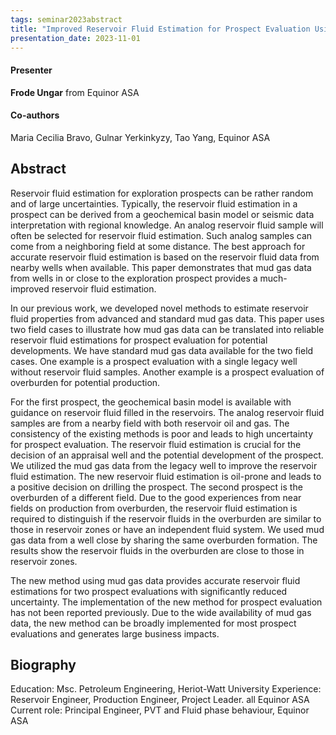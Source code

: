 ```yaml
---
tags: seminar2023abstract
title: "Improved Reservoir Fluid Estimation for Prospect Evaluation Using Mud Gas Data (Frode Ungar, Equinor ASA)"
presentation_date: 2023-11-01
---
```

#### Presenter
**Frode Ungar** from Equinor ASA
#### Co-authors
Maria Cecilia Bravo, Gulnar Yerkinkyzy, Tao Yang, Equinor ASA
## Abstract
Reservoir fluid estimation for exploration prospects can be rather random and of large uncertainties. Typically, the reservoir fluid estimation in a prospect can be derived from a geochemical basin model or seismic data interpretation with regional knowledge. An analog reservoir fluid sample will often be selected for reservoir fluid estimation. Such analog samples can come from a neighboring field at some distance. The best approach for accurate reservoir fluid estimation is based on the reservoir fluid data from nearby wells when available. This paper demonstrates that mud gas data from wells in or close to the exploration prospect provides a much-improved reservoir fluid estimation.  



In our previous work, we developed novel methods to estimate reservoir fluid properties from advanced and standard mud gas data. This paper uses two field cases to illustrate how mud gas data can be translated into reliable reservoir fluid estimations for prospect evaluation for potential developments. We have standard mud gas data available for the two field cases. One example is a prospect evaluation with a single legacy well without reservoir fluid samples. Another example is a prospect evaluation of overburden for potential production. 



For the first prospect, the geochemical basin model is available with guidance on reservoir fluid filled in the reservoirs. The analog reservoir fluid samples are from a nearby field with both reservoir oil and gas. The consistency of the existing methods is poor and leads to high uncertainty for prospect evaluation. The reservoir fluid estimation is crucial for the decision of an appraisal well and the potential development of the prospect. We utilized the mud gas data from the legacy well to improve the reservoir fluid estimation. The new reservoir fluid estimation is oil-prone and leads to a positive decision on drilling the prospect. The second prospect is the overburden of a different field. Due to the good experiences from near fields on production from overburden, the reservoir fluid estimation is required to distinguish if the reservoir fluids in the overburden are similar to those in reservoir zones or have an independent fluid system. We used mud gas data from a well close by sharing the same overburden formation. The results show the reservoir fluids in the overburden are close to those in reservoir zones.  



The new method using mud gas data provides accurate reservoir fluid estimations for two prospect evaluations with significantly reduced uncertainty. The implementation of the new method for prospect evaluation has not been reported previously. Due to the wide availability of mud gas data, the new method can be broadly implemented for most prospect evaluations and generates large business impacts. 
## Biography
Education: Msc. Petroleum Engineering, Heriot-Watt University
Experience: Reservoir Engineer, Production Engineer, Project Leader. all Equinor ASA
Current role: Principal Engineer, PVT and Fluid phase behaviour, Equinor ASA